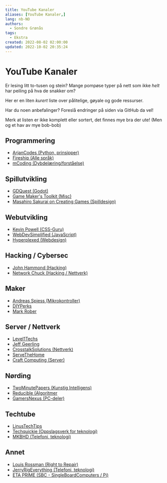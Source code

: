 ```yaml
---
title: YouTube Kanaler
aliases: [YouTube Kanaler,]
lang: nb-NO
authors:
  - Sondre Grønås
tags:
  - Ekstra
created: 2022-08-02 02:00:00
updated: 2022-10-02 20:35:24
---
```

# YouTube Kanaler
Er lesing litt to-tusen og stein? Mange pompøse typer på nett som ikke *helt* har peiling på hva de snakker om?

Her er en liten *kurert* liste over pålitelige, gøyale og gode ressurser.

Har du noen anbefalinger? Foreslå endringer på siden via GitHub da vel!

Merk at listen er ikke komplett eller sortert, det finnes mye bra der ute! (Men og et hav av mye bob-bob)

## Programmering
- [ArjanCodes (Python, prinsipper)](https://www.youtube.com/c/ArjanCodes)
- [Fireship (Alle språk)](https://www.youtube.com/c/Fireship)
- [mCoding (Dybdelæring/forståelse)](https://www.youtube.com/c/mCodingWithJamesMurphy)

## Spillutvikling
- [GDQuest (Godot)](https://www.youtube.com/c/Gdquest)
- [Game Maker's Toolkit (Misc)](https://www.youtube.com/@GMTK)
- [Masahiro Sakurai on Creating Games (Spilldesign)](https://www.youtube.com/@sora_sakurai_en)

## Webutvikling
- [Kevin Powell (CSS-Guru)](https://www.youtube.com/kepowob)
- [WebDevSimplified (JavaScript)](https://www.youtube.com/c/WebDevSimplified)
- [Hyperplexed (Webdesign)](https://www.youtube.com/c/Hyperplexed)

## Hacking / Cybersec
- [John Hammond (Hacking)](https://www.youtube.com/c/JohnHammond010)
- [Network Chuck (Hacking / Nettverk)](https://www.youtube.com/c/NetworkChuck)

## Maker
- [Andreas Spiess (Mikrokontroller)](https://www.youtube.com/c/AndreasSpiess)
- [DIYPerks](https://www.youtube.com/c/DIYPerks)
- [Mark Rober](https://www.youtube.com/c/MarkRober)

## Server / Nettverk
- [Level1Techs](https://www.youtube.com/c/Level1Techs)
- [Jeff Geerling](https://www.youtube.com/c/JeffGeerling)
- [CrosstalkSolutions (Nettverk)](https://www.youtube.com/c/CrosstalkSolutions)
- [ServeTheHome](https://www.youtube.com/c/ServeTheHomeVideo)
- [Craft Computing (Server)](https://www.youtube.com/c/CraftComputing)


## Nørding
- [TwoMinutePapers (Kunstig Intelligens)](https://www.youtube.com/c/K%C3%A1rolyZsolnai)
- [Reducible (Algoritmer](https://www.youtube.com/c/Reducible)
- [GamersNexus (PC-deler)](https://www.youtube.com/c/GamersNexus)

## Techtube
- [LinusTechTips](https://www.youtube.com/c/LinusTechTips)
- [Techquickie (Oppslagsverk for teknologi)](https://www.youtube.com/c/Techquickie)
- [MKBHD (Telefoni, teknologi)](https://www.youtube.com/c/mkbhd)

## Annet
- [Louis Rossman (Right to Repair)](https://www.youtube.com/user/rossmanngroup)
- [JerryRigEverything (Telefoni, teknologi)](https://www.youtube.com/c/JerryRigEverything)
- [ETA PRIME (SBC - SingleBoardComputers / Pi)](https://www.youtube.com/c/ETAPRIME)
